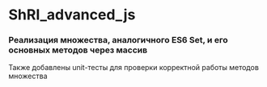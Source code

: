 # ShRI_advanced_js

### Реализация множества, аналогичного ES6 Set, и его основных методов через массив
Также добавлены unit-тесты для проверки корректной работы методов множества
